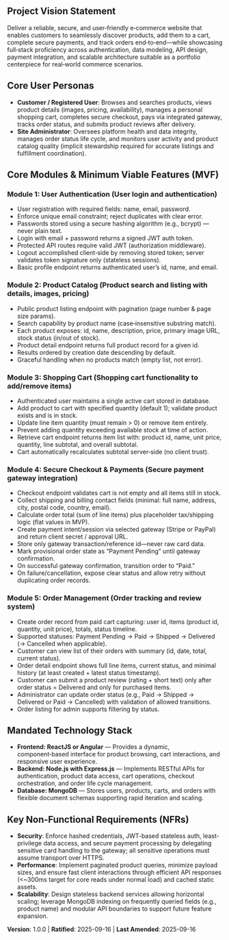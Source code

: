 ## **Project Vision Statement**
Deliver a reliable, secure, and user‑friendly e‑commerce website that enables customers to seamlessly discover products, add them to a cart, complete secure payments, and track orders end‑to‑end—while showcasing full‑stack proficiency across authentication, data modeling, API design, payment integration, and scalable architecture suitable as a portfolio centerpiece for real‑world commerce scenarios.

## **Core User Personas**
- **Customer / Registered User**: Browses and searches products, views product details (images, pricing, availability), manages a personal shopping cart, completes secure checkout, pays via integrated gateway, tracks order status, and submits product reviews after delivery.
- **Site Administrator**: Oversees platform health and data integrity, manages order status life cycle, and monitors user activity and product catalog quality (implicit stewardship required for accurate listings and fulfillment coordination).

## **Core Modules & Minimum Viable Features (MVF)**

### **Module 1: User Authentication** (User login and authentication)
- User registration with required fields: name, email, password.
- Enforce unique email constraint; reject duplicates with clear error.
- Passwords stored using a secure hashing algorithm (e.g., bcrypt) — never plain text.
- Login with email + password returns a signed JWT auth token.
- Protected API routes require valid JWT (authorization middleware).
- Logout accomplished client‑side by removing stored token; server validates token signature only (stateless sessions).
- Basic profile endpoint returns authenticated user’s id, name, and email.

### **Module 2: Product Catalog** (Product search and listing with details, images, pricing)
- Public product listing endpoint with pagination (page number & page size params).
- Search capability by product name (case‑insensitive substring match).
- Each product exposes: id, name, description, price, primary image URL, stock status (in/out of stock).
- Product detail endpoint returns full product record for a given id.
- Results ordered by creation date descending by default.
- Graceful handling when no products match (empty list, not error).

### **Module 3: Shopping Cart** (Shopping cart functionality to add/remove items)
- Authenticated user maintains a single active cart stored in database.
- Add product to cart with specified quantity (default 1); validate product exists and is in stock.
- Update line item quantity (must remain > 0) or remove item entirely.
- Prevent adding quantity exceeding available stock at time of action.
- Retrieve cart endpoint returns item list with: product id, name, unit price, quantity, line subtotal, and overall subtotal.
- Cart automatically recalculates subtotal server‑side (no client trust).

### **Module 4: Secure Checkout & Payments** (Secure payment gateway integration)
- Checkout endpoint validates cart is not empty and all items still in stock.
- Collect shipping and billing contact fields (minimal: full name, address, city, postal code, country, email).
- Calculate order total (sum of line items) plus placeholder tax/shipping logic (flat values in MVP).
- Create payment intent/session via selected gateway (Stripe or PayPal) and return client secret / approval URL.
- Store only gateway transaction/reference id—never raw card data.
- Mark provisional order state as “Payment Pending” until gateway confirmation.
- On successful gateway confirmation, transition order to “Paid.”
- On failure/cancellation, expose clear status and allow retry without duplicating order records.

### **Module 5: Order Management** (Order tracking and review system)
- Create order record from paid cart capturing: user id, items (product id, quantity, unit price), totals, status timeline.
- Supported statuses: Payment Pending → Paid → Shipped → Delivered (→ Cancelled when applicable).
- Customer can view list of their orders with summary (id, date, total, current status).
- Order detail endpoint shows full line items, current status, and minimal history (at least created + latest status timestamp).
- Customer can submit a product review (rating + short text) only after order status = Delivered and only for purchased items.
- Administrator can update order status (e.g., Paid → Shipped → Delivered or Paid → Cancelled) with validation of allowed transitions.
- Order listing for admin supports filtering by status.

## **Mandated Technology Stack**
- **Frontend: ReactJS or Angular** — Provides a dynamic, component‑based interface for product browsing, cart interactions, and responsive user experience.
- **Backend: Node.js with Express.js** — Implements RESTful APIs for authentication, product data access, cart operations, checkout orchestration, and order life cycle management.
- **Database: MongoDB** — Stores users, products, carts, and orders with flexible document schemas supporting rapid iteration and scaling.

## **Key Non-Functional Requirements (NFRs)**
- **Security**: Enforce hashed credentials, JWT-based stateless auth, least-privilege data access, and secure payment processing by delegating sensitive card handling to the gateway; all sensitive operations must assume transport over HTTPS.
- **Performance**: Implement paginated product queries, minimize payload sizes, and ensure fast client interactions through efficient API responses (<~300ms target for core reads under normal load) and cached static assets.
- **Scalability**: Design stateless backend services allowing horizontal scaling; leverage MongoDB indexing on frequently queried fields (e.g., product name) and modular API boundaries to support future feature expansion.

**Version**: 1.0.0 | **Ratified**: 2025-09-16 | **Last Amended**: 2025-09-16
